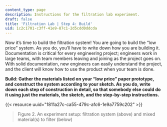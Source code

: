 ```yaml
---
content_type: page
description: Instructions for the filtration lab experiment.
draft: false
title: 'Filtration Lab | Step 4: Build'
uid: 1c2c1701-c3ff-41e9-87c1-2d5cdd0ddcda
---
```

Now it’s time to build the filtration system! You are going to build the “low price” system. As you do, you’ll have to write down how you are building it. Documentation is critical for every engineering project; engineers work in large teams, with team members leaving and joining as the project goes on. With solid documentation, new engineers can easily understand the project, and the client will know how to use the product when your team is done.

**Build: Gather the materials listed on your “low price” paper prototype, and construct the system according to your sketch. As you do, write down each step of construction in detail, so that somebody else could do it using just the materials, the sketch, and the step-by-step instructions.**

{{< resource uuid="1811a27c-ca55-479c-afc6-1e9a7759c202" >}}

> Figure 2. An experiment setup: filtration system (above) and mixed material(s) to filter (below)